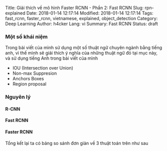 Title: Giải thích về mô hình Faster RCNN - Phần 2: Fast RCNN
Slug: rpn-explained
Date: 2018-01-14 12:17:14
Modified: 2018-01-14 12:17:14
Tags:  fast_rcnn, faster_rcnn, vietnamese, explained, object_detection
Category: Deep Learning
Author: h4cker
Lang: vi
Summary: Fast RCNN
Status: draft

### Một số khái niệm
Trong bài viết của mình sử dụng một số thuật ngữ chuyên ngành bằng tiếng anh, vì thế mình sẽ giải thích ý nghĩa của những thuật ngữ đó tại mục này, và sử dụng tiếng Anh trong bài viết của mình

- IOU (Intersection over Union)
- Non-max Suppresion
- Anchors Boxes
- Region proposal

### Nguyên lý 

#### R-CNN

#### Fast RCNN 

#### Faster RCNN

Tổng kết lại ta có bảng so sánh đơn giản về 3 thuật toán trên như sau 

